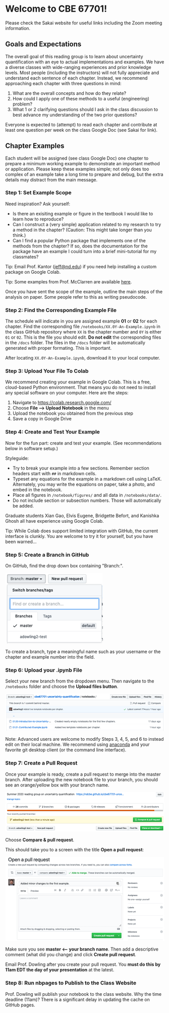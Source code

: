 # Welcome to CBE 67701!

Please check the Sakai website for useful links including the Zoom meeting information.

## Goals and Expectations

The overall goal of this reading group is to learn about uncertainty quantification with an eye to actual implementations and examples. We have a diverse classes with wide-ranging experiences and prior knowledge levels. Most people (including the instructors) will not fully appreciate and understand each sentence of each chapter. Instead, we recommend approaching each chapter with three questions in mind:
1. What are the overall concepts and how do they relate?
2. How could I apply one of these methods to a useful (engineering) problem?
3. What 1 or 2 clarifying questions should I ask in the class discussion to best advance my understanding of the two prior questions?

Everyone is expected to (attempt) to read each chapter and contribute at least one question per week on the class Google Doc (see Sakai for link). 

## Chapter Examples

Each student will be assigned (see class Google Doc) one chapter to prepare a minimum working example to demonstrate an important method or application. Please keep these examples simple; not only does too complex of an example take a long time to prepare and debug, but the extra details may distract from the main message.

### Step 1: Set Example Scope

Need inspiration? Ask yourself:
- Is there an exisiting example or figure in the textbook I would like to learn how to reproduce?
- Can I construct a (very simple) application related to my research to try a method in the chapter? (Caution: This might take longer than you think.)
- Can I find a popular Python package that implements one of the methods from the chapter? If so, does the documentation for the package have an example I could turn into a brief mini-tutorial for my classmates?

Tip: Email Prof. Kantor (jeff@nd.edu) if you need help installing a custom package on Google Colab.

Tip: Some examples from Prof. McClarren are available [here](https://github.com/ndcbe/cbe67701-uncertainty-quantification/blob/master/UQ_Notebooks.zip).

Once you have sent the scope of the example, outline the main steps of the analysis on paper. Some people refer to this as writing pseudocode.

### Step 2: Find the Corresponding Example File

The schedule will indicate in you are assigned example **01** or **02** for each chapter. Find the corresponding file `/notebooks/XX.0Y-An-Example.ipynb` in the class GitHub repository where ``XX`` is the chapter number and `0Y` is either `01` or `02`. This is the file you should edit. **Do not edit** the corresponding files in the `/docs` folder. The files in the  `/docs` folder will be automatically generated with proper formating. This is important.

After locating `XX.0Y-An-Example.ipynb`, download it to your local computer.

### Step 3: Upload Your File To Colab

We recommend creating your example in Google Colab. This is a free, cloud-based Python environment. That means you do not need to install any special software on your computer. Here are the steps:
1. Navigate to https://colab.research.google.com/
2. Choose **File --> Upload Notebook** in the menu
3. Upload the notebook you obtained from the previous step
4. Save a copy in Google Drive

### Step 4: Create and Test Your Example

Now for the fun part: create and test your example. (See recommendations below in software setup.)

Styleguide:
- Try to break your example into a few sections. Remember section headers start with `##` in markdown cells.
- Typeset any equations for the example in a markdown cell using LaTeX. Alternately, you may write the equations on paper, take a photo, and embed in the notebook.
- Place all figures in `/notebook/figures/` and all data in `/notebooks/data/`.
- Do not include section or subsection numbers. Those will automatically be added.

Graduate students Xian Gao, Elvis Eugene, Bridgette Befort, and Kanishka Ghosh all have experience using Google Colab.

Tip: While Colab does support limited integration with GitHub, the current interface is clunkly. You are welcome to try it for yourself, but you have been warned...

### Step 5: Create a Branch in GitHub

On GitHub, find the drop down box containing "Branch:".

![](/notebooks/figures/create-branch.png)

To create a branch, type a meaningful name such as your username or the chapter and example number into the field.

### Step 6: Upload your .ipynb File

Select your new branch from the dropdown menu. Then navigate to the `/notebooks` folder and choose the **Upload files button**.

![](/notebooks/figures/upload-files.png)

Note: Advanced users are welcome to modify Steps 3, 4, 5, and 6 to instead edit on their local machine. We recommend using [anaconda](https://www.anaconda.com/) and your favorite git desktop client (or the command line interface). 

### Step 7: Create a Pull Request

Once your example is ready, create a pull request to merge into the master branch. After uploading the new notebook file to your branch, you should see an orange/yellow box with your branch name.

![](/notebooks/figures/pull-request1.png)

Choose **Compare & pull request**.

This should take you to a screen with the title **Open a pull request**:

![](/notebooks/figures/pull-request2.png)

Make sure you see **master <-- your branch name**. Then add a descriptive comment (what did you change) and click **Create pull request**.

Email Prof. Dowling after you create your pull request. You **must do this by 11am EDT the day of your presentation** at the latest.

### Step 8: Run nbpages to Publish to the Class Website

Prof. Dowling will publish your notebook to the class website. Why the time deadline (11am)? There is a significant delay in updating the cache on GitHub pages.
